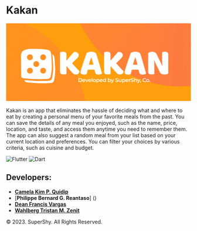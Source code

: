 # Kakan
![kakan](frontend\images\kakan.png)

Kakan is an app that eliminates the hassle of deciding what and where to eat by creating a personal menu of your favorite meals from the past. You can save the details of any meal you enjoyed, such as the name, price, location, and taste, and access them anytime you need to remember them. The app can also suggest a random meal from your list based on your current location and preferences. You can filter your choices by various criteria, such as cuisine and budget.

![Flutter](https://img.shields.io/badge/Flutter-%2302569B.svg?style=for-the-badge&logo=Flutter&logoColor=white)
![Dart](https://img.shields.io/badge/dart-%230175C2.svg?style=for-the-badge&logo=dart&logoColor=white)


## Developers:

- [**Camela Kim P. Quidip**](https://github.com/geumjassi)
- [**Philippe Bernard G. Reantaso**] ()
- [**Dean Francis Vargas**](https://github.com/dfvargas23)
- [**Wahlberg Tristan M. Zenit**](https://github.com/wahlbergzenit)


© 2023. SuperShy. All Rights Reserved.
